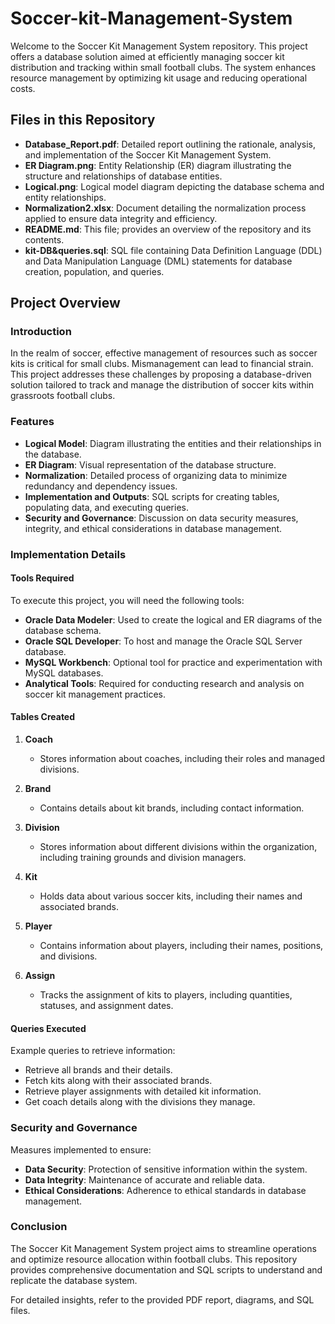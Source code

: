 # Soccer-kit-Management-System

Welcome to the Soccer Kit Management System repository. This project offers a database solution aimed at efficiently managing soccer kit distribution and tracking within small football clubs. The system enhances resource management by optimizing kit usage and reducing operational costs.

## Files in this Repository

- **Database_Report.pdf**: Detailed report outlining the rationale, analysis, and implementation of the Soccer Kit Management System.
- **ER Diagram.png**: Entity Relationship (ER) diagram illustrating the structure and relationships of database entities.
- **Logical.png**: Logical model diagram depicting the database schema and entity relationships.
- **Normalization2.xlsx**: Document detailing the normalization process applied to ensure data integrity and efficiency.
- **README.md**: This file; provides an overview of the repository and its contents.
- **kit-DB&queries.sql**: SQL file containing Data Definition Language (DDL) and Data Manipulation Language (DML) statements for database creation, population, and queries.

## Project Overview

### Introduction

In the realm of soccer, effective management of resources such as soccer kits is critical for small clubs. Mismanagement can lead to financial strain. This project addresses these challenges by proposing a database-driven solution tailored to track and manage the distribution of soccer kits within grassroots football clubs.

### Features

- **Logical Model**: Diagram illustrating the entities and their relationships in the database.
- **ER Diagram**: Visual representation of the database structure.
- **Normalization**: Detailed process of organizing data to minimize redundancy and dependency issues.
- **Implementation and Outputs**: SQL scripts for creating tables, populating data, and executing queries.
- **Security and Governance**: Discussion on data security measures, integrity, and ethical considerations in database management.

### Implementation Details

#### Tools Required

To execute this project, you will need the following tools:

- **Oracle Data Modeler**: Used to create the logical and ER diagrams of the database schema.
- **Oracle SQL Developer**: To host and manage the Oracle SQL Server database.
- **MySQL Workbench**: Optional tool for practice and experimentation with MySQL databases.
- **Analytical Tools**: Required for conducting research and analysis on soccer kit management practices.

#### Tables Created

1. **Coach**
   - Stores information about coaches, including their roles and managed divisions.

2. **Brand**
   - Contains details about kit brands, including contact information.

3. **Division**
   - Stores information about different divisions within the organization, including training grounds and division managers.

4. **Kit**
   - Holds data about various soccer kits, including their names and associated brands.

5. **Player**
   - Contains information about players, including their names, positions, and divisions.

6. **Assign**
   - Tracks the assignment of kits to players, including quantities, statuses, and assignment dates.

#### Queries Executed

Example queries to retrieve information:

- Retrieve all brands and their details.
- Fetch kits along with their associated brands.
- Retrieve player assignments with detailed kit information.
- Get coach details along with the divisions they manage.

### Security and Governance

Measures implemented to ensure:

- **Data Security**: Protection of sensitive information within the system.
- **Data Integrity**: Maintenance of accurate and reliable data.
- **Ethical Considerations**: Adherence to ethical standards in database management.

### Conclusion

The Soccer Kit Management System project aims to streamline operations and optimize resource allocation within football clubs. This repository provides comprehensive documentation and SQL scripts to understand and replicate the database system.

For detailed insights, refer to the provided PDF report, diagrams, and SQL files.
